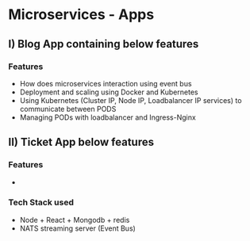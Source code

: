 # Microservices - Apps

## I) Blog App containing below features

### Features

- How does microservices interaction using event bus
- Deployment and scaling using Docker and Kubernetes
- Using Kubernetes (Cluster IP, Node IP, Loadbalancer IP services) to communicate between PODS
- Managing PODs with loadbalancer and Ingress-Nginx

## II) Ticket App below features

### Features

-

### Tech Stack used

- Node + React + Mongodb + redis
- NATS streaming server (Event Bus)
